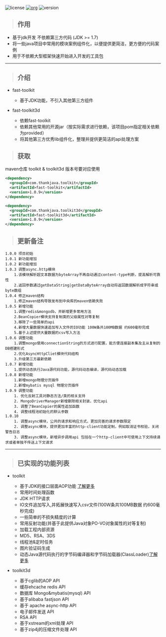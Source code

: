![license](https://img.shields.io/badge/license-Apache2.0-100000.svg)
[![org](https://img.shields.io/badge/org-@LazyKoala-blue.svg)](https://github.com/lazy-koala/)
![version](https://img.shields.io/maven-metadata/v/http/central.maven.org/maven2/com/thankjava/toolkit/fast-toolkit/maven-metadata.xml.svg)

> ## 作用
- 基于jdk开发 不依赖第三方代码 (JDK >= 1.7)
- 将一些java项目中常用的模块案例组件化，以便提供更简洁，更方便的代码案例
- 用于不依赖大型框架快速开始进入开发的工具包

---
> ## 介绍
- fast-toolkit
    - 基于JDK功能，不引入其他第三方组件

- fast-toolkit3d
    - 依赖fast-toolkit
    - 依赖其他常用的开源jar（按实际需求进行依赖，该项目pom指定相关依赖为provided）
    - 将其他第三方优秀lib组件化，整理并提供更简洁的api处理方案

> ## 获取
maven仓库
    toolkit & toolkit3d 版本号要对应使用
```xml
<dependency>
  <groupId>com.thankjava.toolkit</groupId>
  <artifactId>fast-toolkit</artifactId>
  <version>1.0.9</version>
</dependency>
```
```xml
<dependency>
  <groupId>com.thankjava.toolkit3d</groupId>
  <artifactId>fast-toolkit3d</artifactId>
  <version>1.0.9</version>
</dependency>
```

> ## 更新备注
```
1.0.0 项目初始
1.0.1 新功能增加
1.0.2 新功能增加
1.0.3 调整async.http模块
    1.该模块解析超文本数据为byteArray不再自动通过content-type判断，提高解析可靠性
    2.返回参数通过getDataString|getDataByteArray自动将返回数据解析成字符串或byte数组
1.0.4 修正maven结构
    1.修正maven结构导致发布到中央库的maven依赖失败
1.0.5 新增功能
    1.调整redis&mongodb，并新增更多常用方法
    2.BeanCopier模块支持复制类的父级属性对等复制
    3.移除了一些简单的api
    4.新增大量数据快速追加写入文件的IO功能 100W条共100MB数据 约600毫秒完成
    5.基于上述提供大量数据的csv写入方法
1.0.6 调整功能
    1.调整mongo使用connectionString的方式进行配置，能方便连接副本集及主从复制的DB搭建形式
    2.优化AsyncHttpCliet模块代码结构
    3.升级第三方最新依赖
1.0.7 新增功能
    1.提供动态执行Java源代码功能，源代码动态编译，源代码动态加载
1.0.8 新增功能
    1.新增mongo物理分页插件
    2.新增mybatis mysql 物理分页插件
1.0.9 调整功能
    1. 优化反射工具对静态方法/类的相关支持
    2. MongoDriverManager新增删除相关封装，优化api
    3. 调整了BeanCopier的属性追加函数
    4. 调整线程池初始化的默认参数
1.0.10
    1. 调整async模块，公共的请求和响应方式，更加完善的请求参数限定
    2. 调整async模块，提供更加丰富的http-client功能定制，例如取消证书校验，关闭警告日志
    3. 调整async模块，新增异步调用api 包括在一个http-client中可使用上下文持续请求或者单独不传送上下文请求
```
---
> ## 已实现的功能列表

- toolkit
  - 基于JDK的接口层面AOP功能 [了解更多](https://www.thankjava.com/java/ef0d959aada9993d0d1469411f6086ec)
  - 常用时间处理函数
  - JDK HTTP请求
  - IO文件追加写入,并拓展快速写入csv文件(100W条共100MB数据 约600毫秒完成)
  - 一些简单的不损失精度的计算
  - 常用反射功能(并基于此提供Java对象PO-VO对象属性的对等复制)
  - 加载工程内部资源
  - MD5、RSA、3DS
  - 线程池&定时任务
  - 图片验证码生成
  - 动态Java源代码执行的字节码编译器和字节码加载器(ClassLoader)[了解更多](https://www.thankjava.com/java/ad45a9286d234105ad9165a7f43626b7)
  
- toolkit3d
  - 基于cglib的AOP API
  - 缓存ehcache redis API
  - 数据库 Mongo&mybatis(mysql) API
  - 基于alibaba fastjson API
  - 基于 apache async-http API
  - 电子邮件发送 API
  - RSA API
  - 基于xstream的xml处理 API
  - 基于zip4j的压缩文件处理 API
